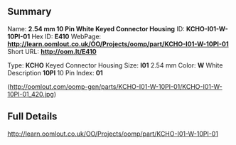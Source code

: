 

 ## Summary
Name: __2.54 mm 10 Pin White Keyed Connector Housing__
ID: __KCHO-I01-W-10PI-01__
Hex ID: __E410__
WebPage: __http://learn.oomlout.co.uk/OO/Projects/oomp/part/KCHO-I01-W-10PI-01__
Short URL: __http://oom.lt/E410__

Type: __KCHO__ Keyed Connector Housing 
Size: __I01__ 2.54 mm 
Color: __W__ White 
Description __10PI__ 10 Pin 
Index: __01__


(http://oomlout.com/oomp-gen/parts/KCHO-I01-W-10PI-01/KCHO-I01-W-10PI-01_420.jpg)


 ## Full Details
 http://learn.oomlout.co.uk/OO/Projects/oomp/part/KCHO-I01-W-10PI-01














